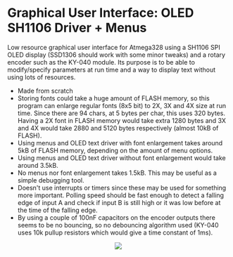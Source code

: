 # Graphical User Interface: OLED SH1106 Driver + Menus

Low resource graphical user interface for Atmega328 using a SH1106 SPI OLED display (SSD1306 should work with some minor tweaks) and a rotary encoder such as the KY-040 module. Its purpose is to be able to modify/specify parameters at run time and a way to display text without using lots of resources. 

* Made from scratch 
* Storing fonts could take a huge amount of FLASH memory, so this program can enlarge regular fonts (8x5 bit) to 2X, 3X and 4X size at run time. Since there are 94 chars, at 5 bytes per char, this uses 320 bytes. Having a 2X font in FLASH memory would take extra 1280 bytes and 3X and 4X would take 2880 and 5120 bytes respectively (almost 10kB of FLASH).
* Using menus and OLED text driver with font enlargement takes around 5kB of FLASH memory, depending on the amount of menu options.  
* Using menus and OLED text driver without font enlargement would take around 3.5kB.
* No menus nor font enlargement takes 1.5kB. This may be useful as a simple debugging tool. 
* Doesn't use interrupts or timers since these may be used for something more important. Polling speed should be fast enough to detect a falling edge of input A and check if input B is still high or it was low before at the time of the falling edge. 
* By using a couple of 100nF capacitors on the encoder outputs there seems to be no bouncing, so no debouncing algorithm used (KY-040 uses 10k pullup resistors which would give a time constant of 1ms). 

<p align="center">
  <img src="https://user-images.githubusercontent.com/49129967/62314839-5cebc880-b46a-11e9-983e-b1eb08d6e9cd.jpg">
</p>
